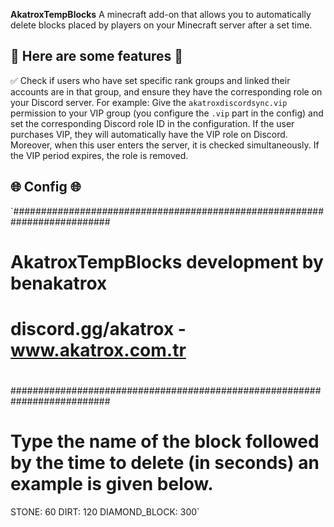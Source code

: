 **AkatroxTempBlocks** A minecraft add-on that allows you to automatically delete blocks placed by players on your Minecraft server after a set time.

<h2>📣 Here are some features 📣</h2>

✅ Check if users who have set specific rank groups and linked their accounts are in that group, and ensure they have the corresponding role on your Discord server. For example: Give the `akatroxdiscordsync.vip` permission to your VIP group (you configure the `.vip` part in the config) and set the corresponding Discord role ID in the configuration. If the user purchases VIP, they will automatically have the VIP role on Discord. Moreover, when this user enters the server, it is checked simultaneously. If the VIP period expires, the role is removed.

<h2>🌐 Config 🌐</h2>

`##########################################################################
#
# AkatroxTempBlocks development by benakatrox
# discord.gg/akatrox - www.akatrox.com.tr
#
##########################################################################

# Type the name of the block followed by the time to delete (in seconds) an example is given below.

STONE: 60
DIRT: 120
DIAMOND_BLOCK: 300`
